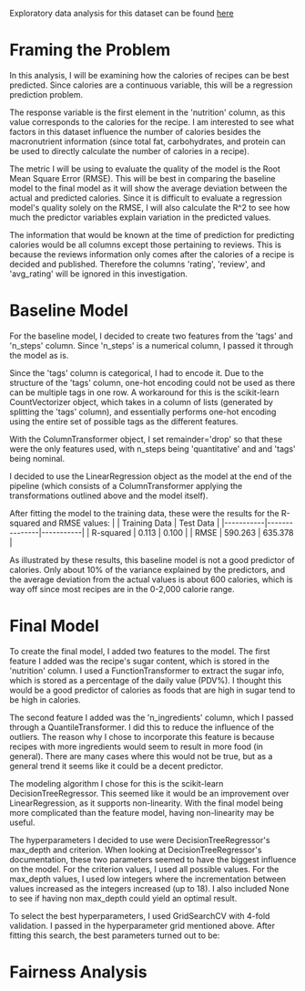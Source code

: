 Exploratory data analysis for this dataset can be found [here](https://ncolebank12.github.io/recipe-ratings/)

# Framing the Problem

In this analysis, I will be examining how the calories of recipes can be best predicted. Since calories are a continuous variable, this will be a regression prediction problem. 

The response variable is the first element in the 'nutrition' column, as this value corresponds to the calories for the recipe. I am interested to see what factors in this dataset influence the number of calories besides the macronutrient information (since total fat, carbohydrates, and protein can be used to directly calculate the number of calories in a recipe). 

The metric I will be using to evaluate the quality of the model is the Root Mean Square Error (RMSE). This will be best in comparing the baseline model to the final model as it will show the average deviation between the actual and predicted calories. Since it is difficult to evaluate a regression model's quality solely on the RMSE, I will also calculate the R^2 to see how much the predictor variables explain variation in the predicted values.

The information that would be known at the time of prediction for predicting calories would be all columns except those pertaining to reviews. This is because the reviews information only comes after the calories of a recipe is decided and published. Therefore the columns 'rating', 'review', and 'avg_rating' will be ignored in this investigation.

# Baseline Model

For the baseline model, I decided to create two features from the 'tags' and 'n_steps' column. Since 'n_steps' is a numerical column, I passed it through the model as is. 

Since the 'tags' column is categorical, I had to encode it. Due to the structure of the 'tags' column, one-hot encoding could not be used as there can be multiple tags in one row. A workaround for this is the scikit-learn CountVectorizer object, which takes in a column of lists (generated by splitting the 'tags' column), and essentially performs one-hot encoding using the entire set of possible tags as the different features. 

With the ColumnTransformer object, I set remainder='drop' so that these were the only features used, with n_steps being 'quantitative' and and 'tags' being nominal.

I decided to use the LinearRegression object as the model at the end of the pipeline (which consists of a ColumnTransformer applying the transformations outlined above and the model itself).

After fitting the model to the training data, these were the results for the R-squared and RMSE values:
|           | Training Data | Test Data |
|-----------|---------------|-----------|
| R-squared | 0.113         | 0.100     |
| RMSE      | 590.263       | 635.378   |

As illustrated by these results, this baseline model is not a good predictor of calories. Only about 10% of the variance explained by the predictors, and the average deviation from the actual values is about 600 calories, which is way off since most recipes are in the 0-2,000 calorie range.

# Final Model

To create the final model, I added two features to the model. The first feature I added was the recipe's sugar content, which is stored in the 'nutrition' column. I used a FunctionTransformer to extract the sugar info, which is stored as a percentage of the daily value (PDV%). I thought this would be a good predictor of calories as foods that are high in sugar tend to be high in calories.

The second feature I added was the 'n_ingredients' column, which I passed through a QuantileTransformer. I did this to reduce the influence of the outliers. The reason why I chose to incorporate this feature is because recipes with more ingredients would seem to result in more food (in general). There are many cases where this would not be true, but as a general trend it seems like it could be a decent predictor.

The modeling algorithm I chose for this is the scikit-learn DecisionTreeRegressor. This seemed like it would be an improvement over LinearRegression, as it supports non-linearity. With the final model being more complicated than the feature model, having non-linearity may be useful.

The hyperparameters I decided to use were DecisionTreeRegressor's max_depth and criterion. When looking at DecisionTreeRegressor's documentation, these two parameters seemed to have the biggest influence on the model. For the criterion values, I used all possible values. For the max_depth values, I used low integers where the incrementation between values increased as the integers increased (up to 18). I also included None to see if having non max_depth could yield an optimal result.

To select the best hyperparameters, I used GridSearchCV with 4-fold validation. I passed in the hyperparameter grid mentioned above. After fitting this search, the best parameters turned out to be:



# Fairness Analysis
